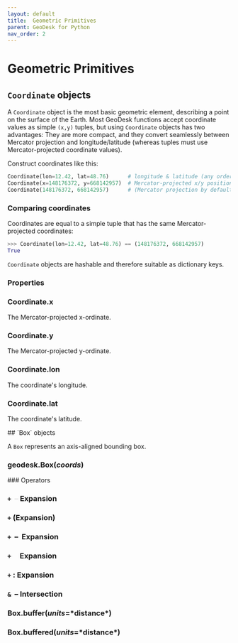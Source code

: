 ```yaml
---
layout: default
title:  Geometric Primitives
parent: GeoDesk for Python
nav_order: 2
---
```




# Geometric Primitives

<a id="Coordinate"></a>

## `Coordinate` objects

A `Coordinate` object is the most basic geometric element, describing a point on the surface of the Earth. Most GeoDesk functions accept coordinate values as simple `(x,y)` tuples, but using `Coordinate` objects has two advantages: They are more compact, and they convert seamlessly between Mercator projection and longitude/latitude (whereas tuples must use Mercator-projected coordinate values).

Construct coordinates like this:

```python
Coordinate(lon=12.42, lat=48.76)      # longitude & latitude (any order)
Coordinate(x=148176372, y=668142957)  # Mercator-projected x/y position
Coordinate(148176372, 668142957)      # (Mercator projection by default)
```

### Comparing coordinates

Coordinates are equal to a simple tuple that has the same Mercator-projected coordinates:

```python
>>> Coordinate(lon=12.42, lat=48.76) == (148176372, 668142957)
True
```

`Coordinate` objects are hashable and therefore suitable as dictionary keys.

### Properties

<h3 id="Coordinate_x" class="api"><span class="prefix">Coordinate.</span><span class="name">x</span></h3><div class="api" markdown="1">

The Mercator-projected x-ordinate.

</div><h3 id="Coordinate_y" class="api"><span class="prefix">Coordinate.</span><span class="name">y</span></h3><div class="api" markdown="1">

The Mercator-projected y-ordinate.

</div><h3 id="Coordinate_lon" class="api"><span class="prefix">Coordinate.</span><span class="name">lon</span></h3><div class="api" markdown="1">

The coordinate's longitude.

</div><h3 id="Coordinate_lat" class="api"><span class="prefix">Coordinate.</span><span class="name">lat</span></h3><div class="api" markdown="1">

The coordinate's latitude.

<a id="Box"></a>

</div>
## `Box` objects

A `Box` represents an axis-aligned bounding box.

<h3 id="Box_Box" class="api"><span class="prefix">geodesk.</span><span class="name">Box</span><span class="paren">(</span><i>coords</i><span class="paren">)</span></h3><div class="api" markdown="1">

</div>
### Operators

### `+` <span style="color:#e0e0e0">&nbsp;&ndash;</span> Expansion

### `+` (Expansion)

### `+` &nbsp;&ndash;&nbsp; Expansion

### `+` &nbsp;&nbsp;&nbsp; Expansion


### `+` : Expansion

### `&` &nbsp;&ndash; Intersection

<h3 id="Box_buffer" class="api"><span class="prefix">Box.</span><span class="name">buffer</span><span class="paren">(</span><i>units</i>=<span class="default">*distance*</span><span class="paren">)</span></h3><div class="api" markdown="1">

</div><h3 id="Box_buffered" class="api"><span class="prefix">Box.</span><span class="name">buffered</span><span class="paren">(</span><i>units</i>=<span class="default">*distance*</span><span class="paren">)</span></h3><div class="api" markdown="1">

